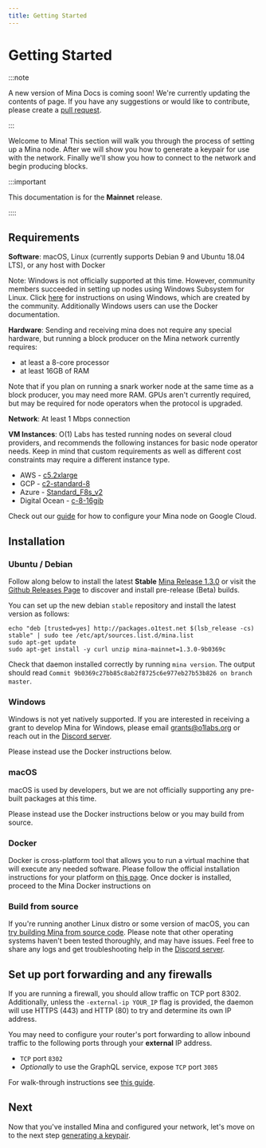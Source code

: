 ```yaml
---
title: Getting Started
---
```


# Getting Started

:::note

A new version of Mina Docs is coming soon! We're currently updating the contents of page. If you have any suggestions or would like to contribute, please create a [pull request](https://github.com/MinaProtocol/docs).

:::


Welcome to Mina! This section will walk you through the process of setting up a Mina node. After we will show you how to generate a keypair for use with the network. Finally we'll show you how to connect to the network and begin producing blocks.

:::important

This documentation is for the **Mainnet** release.

::::

## Requirements

**Software**: macOS, Linux (currently supports Debian 9 and Ubuntu 18.04 LTS), or any host with Docker

Note: Windows is not officially supported at this time. However, community members succeeded in setting up nodes using Windows Subsystem for Linux. Click [here](https://minawiki.com/index.php?title=Mina_on_Windows) for instructions on using Windows, which are created by the community. Additionally Windows users can use the Docker documentation.

**Hardware**: Sending and receiving mina does not require any special hardware, but running a block producer on the Mina network currently requires:

- at least a 8-core processor
- at least 16GB of RAM

Note that if you plan on running a snark worker node at the same time as a block producer, you may need more RAM. GPUs aren't currently required, but may be required for node operators when the protocol is upgraded.

**Network**: At least 1 Mbps connection

**VM Instances**:
O(1) Labs has tested running nodes on several cloud providers, and recommends the following instances for basic node operator needs. Keep in mind that custom requirements as well as different cost constraints may require a different instance type.

- AWS - [c5.2xlarge](https://www.ec2instances.info/?filter=c5.2xl&region=us-west-2&cost_duration=daily&selected=c5.2xlarge)
- GCP - [c2-standard-8](https://cloud.google.com/compute/docs/machine-types)
- Azure - [Standard_F8s_v2](https://docs.microsoft.com/en-us/azure/virtual-machines/windows/sizes-compute#fsv2-series-1)
- Digital Ocean - [c-8-16gib](https://cloud.digitalocean.com/droplets/new?size=c-8-16gib)

Check out our [guide](https://youtu.be/M9lE2lgyVEo) for how to configure your Mina node on Google Cloud.

## Installation

### Ubuntu / Debian

Follow along below to install the latest **Stable** [Mina Release 1.3.0](https://github.com/MinaProtocol/mina/releases/tag/1.3.0) or visit the [Github Releases Page](https://github.com/MinaProtocol/mina/releases) to discover and install pre-release (Beta) builds.

You can set up the new debian `stable` repository and install the latest version as follows:

```
echo "deb [trusted=yes] http://packages.o1test.net $(lsb_release -cs) stable" | sudo tee /etc/apt/sources.list.d/mina.list
sudo apt-get update
sudo apt-get install -y curl unzip mina-mainnet=1.3.0-9b0369c
```

Check that daemon installed correctly by running `mina version`. The output should read `Commit 9b0369c27bb85c8ab2f8725c6e977eb27b53b826 on branch master`.

### Windows

Windows is not yet natively supported. If you are interested in receiving a grant to develop Mina for Windows, please email grants@o1labs.org or reach out in the [Discord server](https://bit.ly/MinaDiscord).

Please instead use the Docker instructions below.

### macOS

macOS is used by developers, but we are not officially supporting any pre-built packages at this time.

Please instead use the Docker instructions below or you may build from source.

### Docker

Docker is cross-platform tool that allows you to run a virtual machine that will execute any needed software. Please follow the official installation instructions for your platform on [this page](https://docs.docker.com/get-docker/). Once docker is installed, proceed to the Mina Docker instructions on <DocLink copy="Connect to the Network" url="/node-operators/connecting" />

### Build from source

If you're running another Linux distro or some version of macOS, you can [try building Mina from source code](https://github.com/MinaProtocol/mina/blob/master/README-dev.md#building-mina). Please note that other operating systems haven't been tested thoroughly, and may have issues. Feel free to share any logs and get troubleshooting help in the [Discord server](https://bit.ly/MinaDiscord).

## Set up port forwarding and any firewalls

If you are running a firewall, you should allow traffic on TCP port 8302. Additionally, unless the `-external-ip YOUR_IP` flag is provided, the daemon will use HTTPS (443) and HTTP (80) to try and determine its own IP address.

You may need to configure your router's port forwarding to allow inbound traffic to the following ports through your **external** IP address.

- `TCP` port `8302`
- _Optionally_ to use the GraphQL service, expose `TCP` port `3085`

For walk-through instructions see [this guide](./troubleshooting#port-forwarding).

## Next

Now that you've installed Mina and configured your network, let's move on to the next step [generating a keypair](./keypair).
